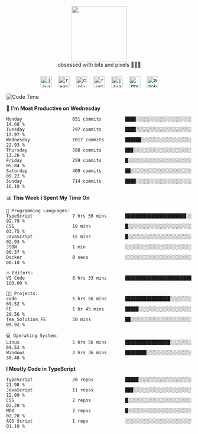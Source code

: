 


  <div align="center">
    
   <img src = "https://i.postimg.cc/W1R4TF4j/d6kpuve-c97567cf-518b-4b86-a271-5c89d88d22f7.gif"  width=150px height=150px />
 </div>

<div align="center">
  obsessed with bits and pixels 🧑‍💻🎨
</div>

  ###
<div align="center">
 <img src="https://cdn.jsdelivr.net/gh/devicons/devicon/icons/javascript/javascript-original.svg" height="30" alt="javascript logo"  />
  <img width="10" />
  <img src="https://cdn.jsdelivr.net/gh/devicons/devicon/icons/react/react-original.svg" height="30" alt="react logo"  />
  <img width="10" />
   <!--<img src="https://cdn.jsdelivr.net/gh/devicons/devicon/icons/nodejs/nodejs-original.svg" height="30" alt="nodejs logo"  />
  <img width="10" />
 <img src="https://cdn.jsdelivr.net/gh/devicons/devicon/icons/flutter/flutter-original.svg" height="30" alt="flutter logo"  />
 <img width="10" />-->
  <img src="https://cdn.jsdelivr.net/gh/devicons/devicon/icons/cplusplus/cplusplus-original.svg" height="30" alt="cpluplus logo"  />
  <img width="10" />
    <img src="https://cdn.jsdelivr.net/gh/devicons/devicon/icons/rust/rust-original.svg" height="30" alt="rust logo"  />
  <img width="10" />
  <img src="https://cdn.jsdelivr.net/gh/devicons/devicon/icons/java/java-original.svg" height="30" alt="java logo"  />
  <img width="10" />
  <img src="https://skillicons.dev/icons?i=mysql" height="30" alt="mysql logo"  />
  <img width="10" />
  <img src="https://skillicons.dev/icons?i=pr" height="30" alt="adobepremierepro logo"  />
</div>

<!--START_SECTION:waka-->
![Code Time](http://img.shields.io/badge/Code%20Time-2%2C353%20hrs%2054%20mins-blue)

📅 **I'm Most Productive on Wednesday** 

```text
Monday                   651 commits         ████░░░░░░░░░░░░░░░░░░░░░   14.68 % 
Tuesday                  797 commits         ████░░░░░░░░░░░░░░░░░░░░░   17.97 % 
Wednesday                1017 commits        ██████░░░░░░░░░░░░░░░░░░░   22.93 % 
Thursday                 588 commits         ███░░░░░░░░░░░░░░░░░░░░░░   13.26 % 
Friday                   259 commits         █░░░░░░░░░░░░░░░░░░░░░░░░   05.84 % 
Saturday                 409 commits         ██░░░░░░░░░░░░░░░░░░░░░░░   09.22 % 
Sunday                   714 commits         ████░░░░░░░░░░░░░░░░░░░░░   16.10 % 
```


📊 **This Week I Spent My Time On** 

```text
💬 Programming Languages: 
TypeScript               7 hrs 56 mins       ███████████████████████░░   92.79 % 
CSS                      19 mins             █░░░░░░░░░░░░░░░░░░░░░░░░   03.75 % 
JavaScript               15 mins             █░░░░░░░░░░░░░░░░░░░░░░░░   02.93 % 
JSON                     1 min               ░░░░░░░░░░░░░░░░░░░░░░░░░   00.37 % 
Docker                   0 secs              ░░░░░░░░░░░░░░░░░░░░░░░░░   00.10 % 

🔥 Editors: 
VS Code                  8 hrs 33 mins       █████████████████████████   100.00 % 

🐱‍💻 Projects: 
code                     5 hrs 56 mins       █████████████████░░░░░░░░   69.52 % 
FE                       1 hr 45 mins        █████░░░░░░░░░░░░░░░░░░░░   20.56 % 
Tea_Solution_FE          50 mins             ██░░░░░░░░░░░░░░░░░░░░░░░   09.92 % 

💻 Operating System: 
Linux                    5 hrs 56 mins       █████████████████░░░░░░░░   69.52 % 
Windows                  2 hrs 36 mins       ████████░░░░░░░░░░░░░░░░░   30.48 % 
```

**I Mostly Code in TypeScript** 

```text
TypeScript               20 repos            █████░░░░░░░░░░░░░░░░░░░░   21.98 % 
JavaScript               11 repos            ███░░░░░░░░░░░░░░░░░░░░░░   12.09 % 
CSS                      2 repos             █░░░░░░░░░░░░░░░░░░░░░░░░   02.20 % 
MDX                      2 repos             █░░░░░░░░░░░░░░░░░░░░░░░░   02.20 % 
AGS Script               1 repo              ░░░░░░░░░░░░░░░░░░░░░░░░░   01.10 % 
```




<!--END_SECTION:waka-->
